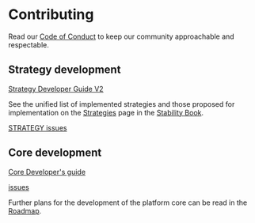 # Contributing

Read our [Code of Conduct](./CODE_OF_CONDUCT.md) to keep our community approachable and respectable.

## Strategy development

[Strategy Developer Guide V2](guides/README.md)

See the unified list of implemented strategies and those proposed for implementation on the [Strategies](https://stabilitydao.gitbook.io/stability/stability-platform/strategies) page in the [Stability Book](https://stabilitydao.gitbook.io).

[STRATEGY issues](https://github.com/stabilitydao/stability-platform-contracts/issues?q=is%3Aopen+is%3Aissue+label%3ASTRATEGY)

## Core development

[Core Developer's guide](guides/README.md)

[issues](https://github.com/stabilitydao/stability-platform-contracts/issues)

Further plans for the development of the platform core can be read in the [Roadmap](https://stabilitydao.gitbook.io/stability/stability-dao/roadmap).
